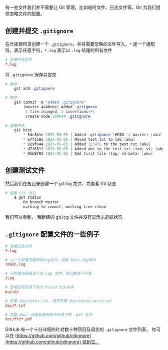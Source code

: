 有一些文件我们并不需要让 Git 管理，比如临时文件、日志文件等。Git 为我们提供忽略文件的配置。

## 创建并提交  `.gitignore`
在仓库根目录创建一个 `.gitignore`，并将需要忽略的文件写入。`*` 是一个通配符，表示任意字符，`*.log` 表示以 `.log` 结尾的所有文件
```conf
# 忽略日志文件
*.log
```

将 `.gitignore` 保存并提交
```powershell
# 暂存
	git add .gitignore

# 提交
	git commit -m "Added .gitignore"
		[master 4c40cbe] Added .gitignore
		 1 file changed, 2 insertions(+)
		 create mode 100644 .gitignore
 
# 查看日志
	git hist
		* 5dc8b1e 2023-05-05 | Added .gitignore (HEAD -> master) [aku]
		* b77158a 2023-05-05 | Moved test.txt to lab [aku]
		* 929f644 2023-05-05 | Added 123456 to the test.txt [aku]
		* d7f681f 2023-05-05 | Added abc to the test.txt (tag: v1) [aku]
		* 01b8702 2023-05-05 | Add first file (tag: v1-beta) [aku]
```


## 创建测试文件
然后我们在根目录创建一个 git.log 文件，并查看 Git 状态
```powershell
# 查看 Git 状态
	$ git status
		On branch master
		nothing to commit, working tree clean
```
我们可以看到， 我新建的 git.log 文件并没有显示未追踪状态


## `.gitignore` 配置文件的一些例子


```conf
# 忽略日志文件
*.log

# 上一个配置忽略所有log文件，但是 main.log除外
!main.log

# 只忽略当前目录下的 Log 文件，其它路径下不管
/Log

# 忽略任何目录下名为 build 的文件夹
build/

# 忽略 doc/notes.txt，但不忽略 doc/server/arch.txt
doc/*.txt

# 忽略 doc/ 目录及其所有子目录下的 .pdf 文件
doc/**/*.pdf
```

GitHub 有一个十分详细的针对数十种项目及语言的 `.gitignore` 文件列表， 你可以在 [https://github.com/github/gitignore](https://github.com/github/gitignore) 找到它。